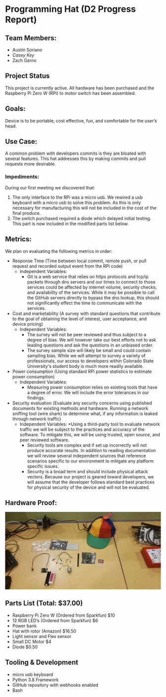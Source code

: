 # Programming Hat (D2 Progress Report)

## Team Members:
* Austin Soriano
* *Casey Key*
* Zach Garno

## Project Status
This project is currently active. All hardware has been purchased and the Raspberry Pi Zero W (RPi) to motor switch has been assembled.

## Goals:
Device is to be portable, cost effective, fun, and comfortable for the user’s head.

## Use Case:
A common problem with developers commits is they are bloated with several features. This hat addresses this by making commits and pull requests more desirable.

### Impediments:
During our first meeting we discovered that:
 1. The only interface to the RPi was a micro usb. We rewired a usb keyboard with a micro usb to solve this problem. As this is only necessary for manufacturing this will not be included in the cost of the final produce.
 2. The switch purchased required a diode which delayed initial testing. This part is now included in the modified parts list below.

## Metrics:
We plan on evaluating the following metrics in order:
* Response Time (Time between local commit, remote push, or pull request and recorded output event from the RPi code)
  * Independent Variables:
    * Git is a web service that relies on https protocols and tcp/ip packets through dns servers and our times to connect to those services could be affected by internet volume, security checks, and availability of the services. While it may be possible to call the GitHub servers directly to bypass the dns lookup, this should not significantly effect the time to communicate with the services.
* Cost and marketability (A survey with standard questions that contribute to the goal of obtaining the level of interest, user acceptance, and device pricing)
  * Independent Variables:
    * The survey will not be peer reviewed and thus subject to a degree of bias. We will however take our best efforts not to ask leading questions and ask the questions in an unbiased order.
    * The survey sample size will likely be small and could contain sampling bias. While we will attempt to survey a variety of professionals, our access to developers within Colorado State University's student body is much more readily available.
* Power consumption (Using standard RPi power statistics to estimate power consumption)
  * Independent Variables:
    * Measuring power consumption relies on existing tools that have a degree of error. We will include the error tolerances in our findings.
* Security evaluation (Evaluate any security concerns using published documents for existing methods and hardware. Running a network sniffing tool (wire shark) to determine what, if any information is leaked through network traffic)
  * Independent Variables:
    *Using a third-party tool to evaluate network traffic we will be subject to the practices and accuracy of the software. To mitigate this, we will be using trusted, open source, and peer reviewed software.
    * Security tools are complex and if set up incorrectly will not produce accurate results. In addition to reading documentation we will review several independent sources that reference scenarios specific to our environment to mitigate any platform specific issues.
    * Security is a broad term and should include physical attack vectors. Because our project is geared toward developers, we will assume that the developer follows standard best practices for physical security of the device and will not be evaluated.

## Hardware Proof:
![Image of Hardware Parts](https://github.com/zach-garno/CS-370-Pi-Project/blob/master/images/Parts.jpg)

## Parts List (Total: $37.00)
* Raspberry Pi Zero W (Ordered from Sparkfun) $10 
* 12 RGB LED’s (Ordered from Sparkfun) $6
* Power bank
* Hat with rotor (Amazon) $16.50
* Light sensor and Flex sensor
* Small DC Motor $4 
* Diode $0.50

## Tooling & Development
* micro usb keyboard
* Python 3.8 Framework
* GitHub repository with webhooks enabled
* Bash
